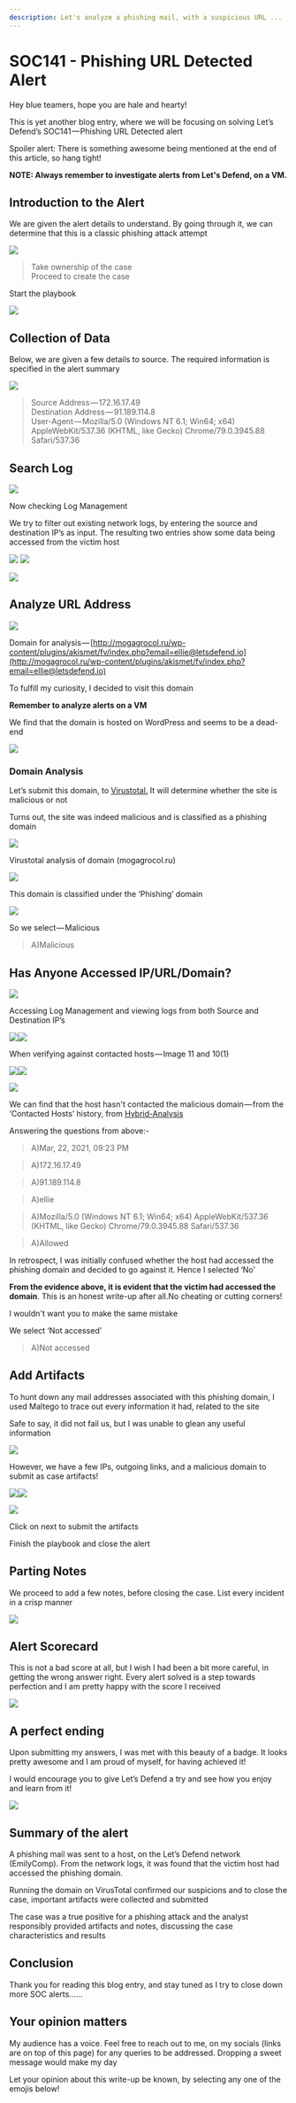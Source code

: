 ```yaml
---
description: Let's analyze a phishing mail, with a suspicious URL ...
---
```


# SOC141 - Phishing URL Detected Alert

Hey blue teamers, hope you are hale and hearty!

This is yet another blog entry, where we will be focusing on solving Let’s Defend’s SOC141 — Phishing URL Detected alert

Spoiler alert: There is something awesome being mentioned at the end of this article, so hang tight!

**NOTE: Always remember to investigate alerts from Let's Defend, on a VM.**

## Introduction to the Alert

We are given the alert details to understand. By going through it, we can determine that this is a classic phishing attack attempt

&#x20;                                                     ![](https://cdn-images-1.medium.com/max/1000/1\*-E9m1imob2W4hCTMx8YewA.png)

> Take ownership of the case\
> Proceed to create the case

Start the playbook

&#x20;                                                     ![](https://cdn-images-1.medium.com/max/1000/1\*fh6ANtxb02gq3clTk4wKfw.png)

## Collection of Data

Below, we are given a few details to source. The required information is specified in the alert summary

&#x20;                                                        ![](https://cdn-images-1.medium.com/max/1000/1\*BYlH1v1SDtQbonmNKj2t-A.png)

> Source Address — 172.16.17.49\
> Destination Address — 91.189.114.8\
> User-Agent — Mozilla/5.0 (Windows NT 6.1; Win64; x64) AppleWebKit/537.36 (KHTML, like Gecko) Chrome/79.0.3945.88 Safari/537.36

## Search Log

&#x20;                                                      ![](https://cdn-images-1.medium.com/max/1000/1\*8y9siGUYkpwC-r4Z1Jln4A.png)

Now checking Log Management

We try to filter out existing network logs, by entering the source and destination IP’s as input. The resulting two entries show some data being accessed from the victim host

![](https://cdn-images-1.medium.com/max/1000/1\*aJ55u6shGtNdoPVUXEvmLQ.png)            ![](https://cdn-images-1.medium.com/max/750/1\*cmzBRPqYfLKvAMHw2ss2BA.png)

&#x20;                                              ![](https://cdn-images-1.medium.com/max/1000/1\*3h7heP\_IfmMmNGZiiJxqZw.png)

## Analyze URL Address&#x20;

&#x20;                                               ![](https://cdn-images-1.medium.com/max/1000/1\*SBOR1ZUo1lVkaocUfw9GjA.png)

Domain for analysis — [http://mogagrocol.ru/wp-content/plugins/akismet/fv/index.php?email=ellie@letsdefend.io](http://mogagrocol.ru/wp-content/plugins/akismet/fv/index.php?email=ellie@letsdefend.io)

To fulfill my curiosity, I decided to visit this domain&#x20;

**Remember to analyze alerts on a VM**

We find that the domain is hosted on WordPress and seems to be a dead-end

&#x20;                                            ![](https://cdn-images-1.medium.com/max/1000/1\*1-qYspTQJrb4vyPfcJLBRA.png)

### Domain Analysis

Let’s submit this domain, to [Virustotal.](https://www.virustotal.com/gui/home/upload) It will determine whether the site is malicious or not

Turns out, the site was indeed malicious and is classified as a phishing domain

&#x20;                                                   ![](https://cdn-images-1.medium.com/max/1000/1\*nvfKfTbuKtshihcr15HIqA.png)

Virustotal analysis of domain (mogagrocol.ru)

&#x20;                                                   ![](https://cdn-images-1.medium.com/max/1000/1\*APvV8U3llauyKILhUYCRVA.png)

This domain is classified under the ‘Phishing’ domain

&#x20;                                                    ![](https://cdn-images-1.medium.com/max/1000/1\*XDeiB6Tst3WXxGYuipThAg.png)

So we select — Malicious

> A)Malicious

## Has Anyone Accessed IP/URL/Domain?

&#x20;                                               ![](https://cdn-images-1.medium.com/max/1000/1\*0paPNTFmtnQhsfZ0DbVHEA.png)

Accessing Log Management and viewing logs from both Source and Destination IP’s

&#x20;             ![](https://cdn-images-1.medium.com/max/750/1\*cmzBRPqYfLKvAMHw2ss2BA.png)![](https://cdn-images-1.medium.com/max/1000/1\*3h7heP\_IfmMmNGZiiJxqZw.png)

When verifying against contacted hosts — Image 11 and 10(1)

![](https://cdn-images-1.medium.com/max/1000/1\*ghjcNejcsnBkLPL2DSE8rQ.png)![](https://cdn-images-1.medium.com/max/750/1\*DNLSKDu0LlL4J2Lgpu-XCw.png)

&#x20;                                  ![](https://cdn-images-1.medium.com/max/1000/1\*6R4t58RACvSWSWReV7qURA.png)

We can find that the host hasn't contacted the malicious domain — from the ‘Contacted Hosts’ history, from [Hybrid-Analysis](https://www.hybrid-analysis.com)

Answering the questions from above:-

> A)Mar, 22, 2021, 09:23 PM

> A)172.16.17.49

> A)91.189.114.8

> A)ellie

> A)Mozilla/5.0 (Windows NT 6.1; Win64; x64) AppleWebKit/537.36 (KHTML, like Gecko) Chrome/79.0.3945.88 Safari/537.36

> A)Allowed

In retrospect, I was initially confused whether the host had accessed the phishing domain and decided to go against it. Hence I selected ‘No’

**From the evidence above, it is evident that the victim had accessed the domain**. This is an honest write-up after all.No cheating or cutting corners!

I wouldn't want you to make the same mistake

We select ‘Not accessed’

> A)Not accessed

## Add Artifacts

To hunt down any mail addresses associated with this phishing domain, I used Maltego to trace out every information it had, related to the site

Safe to say, it did not fail us, but I was unable to glean any useful information

&#x20;                                           ![](https://cdn-images-1.medium.com/max/1000/1\*iWRzt3dUnD-qs9p5N8IBaw.png)

However, we have a few IPs, outgoing links, and a malicious domain to submit as case artifacts!

&#x20;          ![](https://cdn-images-1.medium.com/max/1000/1\*aAAxGI4\_2D5Y6Clv3WdhTw.png)![](https://cdn-images-1.medium.com/max/750/1\*IQApi5Y3g9qTLKaMIj-rwQ.png)&#x20;

&#x20;                                              ![](https://cdn-images-1.medium.com/max/1000/1\*9btivc7cxKs6Sc9gbGS68Q.png)

Click on next to submit the artifacts

Finish the playbook and close the alert

## Parting Notes

We proceed to add a few notes, before closing the case. List every incident in a crisp manner

&#x20;                                                 ![](https://cdn-images-1.medium.com/max/1000/1\*7SpGPAl26GP5Lk5cWFFpJg.png)

## Alert Scorecard

This is not a bad score at all, but I wish I had been a bit more careful, in getting the wrong answer right. Every alert solved is a step towards perfection and I am pretty happy with the score I received

&#x20;                                                    ![](https://cdn-images-1.medium.com/max/1000/1\*lguLifzdPkCtQz1efm8a2A.png)

## A perfect ending

Upon submitting my answers, I was met with this beauty of a badge. It looks pretty awesome and I am proud of myself, for having achieved it!

I would encourage you to give Let’s Defend a try and see how you enjoy and learn from it!

&#x20;                                                ![](https://cdn-images-1.medium.com/max/1000/1\*GbWIJou7K5iQWVhyXdqjHQ.png)

## Summary of the alert

A phishing mail was sent to a host, on the Let’s Defend network (EmilyComp). From the network logs, it was found that the victim host had accessed the phishing domain.

Running the domain on VirusTotal confirmed our suspicions and to close the case, important artifacts were collected and submitted

The case was a true positive for a phishing attack and the analyst responsibly provided artifacts and notes, discussing the case characteristics and results

## Conclusion

Thank you for reading this blog entry, and stay tuned as I try to close down more SOC alerts……

## Your opinion matters

My audience has a voice. Feel free to reach out to me, on my socials (links are on top of this page) for any queries to be addressed. Dropping a sweet message would make my day

Let your opinion about this write-up be known, by selecting any one of the emojis below!
